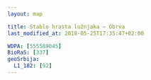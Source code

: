 ```yaml
---
layout: map

title: Stablo hrasta lužnjaka – Obrva
last_modified_at: 2018-05-25T17:35:47+02:00

WDPA: [555589045]
BioRaS: [337]
geoSrbija:
  L1_182: [92]
---
```

